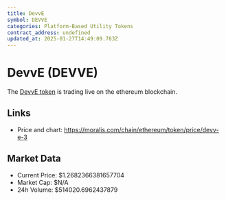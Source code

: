 ```yaml
---
title: DevvE
symbol: DEVVE
categories: Platform-Based Utility Tokens
contract_address: undefined
updated_at: 2025-01-27T14:49:09.783Z
---
```


# DevvE (DEVVE)
The [DevvE token](https://moralis.com/chain/ethereum/token/price/devv-e-3) is trading live on the ethereum blockchain.

## Links
- Price and chart: https://moralis.com/chain/ethereum/token/price/devv-e-3

## Market Data
- Current Price: $1.2682366381657704
- Market Cap: $N/A
- 24h Volume: $514020.6962437879
